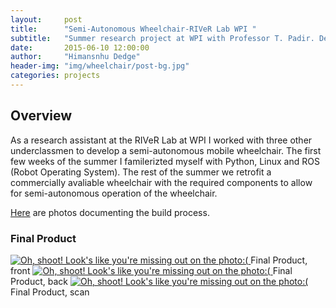 ```yaml
---
layout:     post
title:      "Semi-Autonomous Wheelchair-RIVeR Lab WPI "
subtitle:   "Summer research project at WPI with Professor T. Padir. Developing an autonomous mobile platform with minimal modifictions to factory made electric wheelchair"
date:       2015-06-10 12:00:00
author:     "Himansnhu Dedge"
header-img: "img/wheelchair/post-bg.jpg"
categories: projects
---
```


<h2>Overview</h2>

<p>As a research assistant at the RIVeR Lab at WPI I worked with three other underclassmen to develop a semi-autonomous mobile wheelchair. The first few weeks of the summer I familerizted myself with Python, Linux and ROS (Robot Operating System). The rest of the summer we retrofit a commercially avaliable wheelchair with the required components to allow for semi-autonomous operation of the wheelchair.</p>

<p> <a href="https://goo.gl/photos/K6VRUE2vRFFRtZAG7" target="_blank">Here</a> are photos documenting the build process.</p>

<h3>Final Product</h3>

<a target="_blank" href="{{ site.baseurl }}/img/wheelchair/start.jpg">
    <img src="{{ site.baseurl }}/img/wheelchair/start.jpg" alt="Oh, shoot! Look's like you're missing out on the photo:(">
</a>
<span class="caption text-muted">Final Product, front</span>

<a target="_blank" href="{{ site.baseurl }}/img/wheelchair/start_2.jpg">
    <img src="{{ site.baseurl }}/img/wheelchair/start_2.jpg" alt="Oh, shoot! Look's like you're missing out on the photo:(">
</a>
<span class="caption text-muted">Final Product, back</span>

<a target="_blank" href="{{ site.baseurl }}/img/wheelchair/start_3.jpg">
    <img src="{{ site.baseurl }}/img/wheelchair/start_3.jpg" alt="Oh, shoot! Look's like you're missing out on the photo:(">
</a>
<span class="caption text-muted">Final Product, scan</span>
